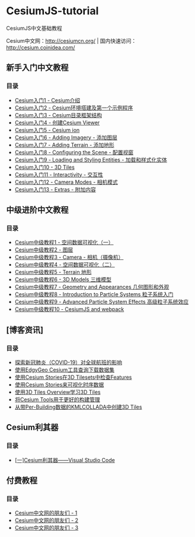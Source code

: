 # CesiumJS-tutorial
CesiumJS中文基础教程 

Cesium中文网：http://cesiumcn.org/ | 国内快速访问：http://cesium.coinidea.com/

## 新手入门中文教程
### 目录
- <a href="https://github.com/hujiulin/CesiumJS-tutorial/tree/master/%E6%96%B0%E6%89%8B%E5%85%A5%E9%97%A8%E4%B8%AD%E6%96%87%E6%95%99%E7%A8%8B/Cesium%E5%85%A5%E9%97%A81%20-%20Cesium%E4%BB%8B%E7%BB%8D" target="_blank">Cesium入门1 - Cesium介绍</a>
- <a href="https://github.com/hujiulin/CesiumJS-tutorial/tree/master/%E6%96%B0%E6%89%8B%E5%85%A5%E9%97%A8%E4%B8%AD%E6%96%87%E6%95%99%E7%A8%8B/Cesium%E5%85%A5%E9%97%A82%20-%20Cesium%E7%8E%AF%E5%A2%83%E6%90%AD%E5%BB%BA%E5%8F%8A%E7%AC%AC%E4%B8%80%E4%B8%AA%E7%A4%BA%E4%BE%8B%E7%A8%8B%E5%BA%8F" target="_blank">Cesium入门2 - Cesium环境搭建及第一个示例程序</a>
- <a href="https://github.com/hujiulin/CesiumJS-tutorial/tree/master/%E6%96%B0%E6%89%8B%E5%85%A5%E9%97%A8%E4%B8%AD%E6%96%87%E6%95%99%E7%A8%8B/Cesium%E5%85%A5%E9%97%A83%20-%20Cesium%E7%9B%AE%E5%BD%95%E6%A1%86%E6%9E%B6%E7%BB%93%E6%9E%84" target="_blank">Cesium入门3 - Cesium目录框架结构</a>
- <a href="https://github.com/hujiulin/CesiumJS-tutorial/tree/master/%E6%96%B0%E6%89%8B%E5%85%A5%E9%97%A8%E4%B8%AD%E6%96%87%E6%95%99%E7%A8%8B/Cesium%E5%85%A5%E9%97%A84%20-%20%E5%88%9B%E5%BB%BACesium%20Viewer" target="_blank">Cesium入门4 - 创建Cesium Viewer</a>
- <a href="https://github.com/hujiulin/CesiumJS-tutorial/tree/master/%E6%96%B0%E6%89%8B%E5%85%A5%E9%97%A8%E4%B8%AD%E6%96%87%E6%95%99%E7%A8%8B/Cesium%E5%85%A5%E9%97%A85%20-%20Cesium%20ion" target="_blank">Cesium入门5 - Cesium ion</a>
- <a href="https://github.com/hujiulin/CesiumJS-tutorial/tree/master/%E6%96%B0%E6%89%8B%E5%85%A5%E9%97%A8%E4%B8%AD%E6%96%87%E6%95%99%E7%A8%8B/Cesium%E5%85%A5%E9%97%A86%20-%20Adding%20Imagery%20-%20%E6%B7%BB%E5%8A%A0%E5%9B%BE%E5%B1%82" target="_blank">Cesium入门6 - Adding Imagery - 添加图层</a>
- <a href="https://github.com/hujiulin/CesiumJS-tutorial/tree/master/%E6%96%B0%E6%89%8B%E5%85%A5%E9%97%A8%E4%B8%AD%E6%96%87%E6%95%99%E7%A8%8B/Cesium%E5%85%A5%E9%97%A87%20-%20Adding%20Terrain%20-%20%E6%B7%BB%E5%8A%A0%E5%9C%B0%E5%BD%A2" target="_blank">Cesium入门7 - Adding Terrain - 添加地形</a>
- <a href="https://github.com/hujiulin/CesiumJS-tutorial/tree/master/%E6%96%B0%E6%89%8B%E5%85%A5%E9%97%A8%E4%B8%AD%E6%96%87%E6%95%99%E7%A8%8B/Cesium%E5%85%A5%E9%97%A88%20-%20Configuring%20the%20Scene%20-%20%E9%85%8D%E7%BD%AE%E8%A7%86%E7%AA%97" target="_blank">Cesium入门8 - Configuring the Scene - 配置视窗</a>
- <a href="https://github.com/hujiulin/CesiumJS-tutorial/tree/master/%E6%96%B0%E6%89%8B%E5%85%A5%E9%97%A8%E4%B8%AD%E6%96%87%E6%95%99%E7%A8%8B/Cesium%E5%85%A5%E9%97%A89%20-%20Loading%20and%20Styling%20Entities%20-%20%E5%8A%A0%E8%BD%BD%E5%92%8C%E6%A0%B7%E5%BC%8F%E5%8C%96%E5%AE%9E%E4%BD%93" target="_blank">Cesium入门9 - Loading and Styling Entities - 加载和样式化实体</a>
- <a href="https://github.com/hujiulin/CesiumJS-tutorial/tree/master/%E6%96%B0%E6%89%8B%E5%85%A5%E9%97%A8%E4%B8%AD%E6%96%87%E6%95%99%E7%A8%8B/Cesium%E5%85%A5%E9%97%A810%20-%203D%20Tiles" target="_blank">Cesium入门10 - 3D Tiles</a>
- <a href="https://github.com/hujiulin/CesiumJS-tutorial/tree/master/%E6%96%B0%E6%89%8B%E5%85%A5%E9%97%A8%E4%B8%AD%E6%96%87%E6%95%99%E7%A8%8B/Cesium%E5%85%A5%E9%97%A811%20-%20Interactivity%20-%20%E4%BA%A4%E4%BA%92%E6%80%A7" target="_blank">Cesium入门11 - Interactivity - 交互性</a>
- <a href="https://github.com/hujiulin/CesiumJS-tutorial/tree/master/%E6%96%B0%E6%89%8B%E5%85%A5%E9%97%A8%E4%B8%AD%E6%96%87%E6%95%99%E7%A8%8B/Cesium%E5%85%A5%E9%97%A812%20-%20Camera%20Modes%20-%20%E7%9B%B8%E6%9C%BA%E6%A8%A1%E5%BC%8F" target="_blank">Cesium入门12 - Camera Modes - 相机模式</a>
- <a href="https://github.com/hujiulin/CesiumJS-tutorial/tree/master/%E6%96%B0%E6%89%8B%E5%85%A5%E9%97%A8%E4%B8%AD%E6%96%87%E6%95%99%E7%A8%8B/Cesium%E5%85%A5%E9%97%A813%20-%20Extras%20-%20%E9%99%84%E5%8A%A0%E5%86%85%E5%AE%B9" target="_blank">Cesium入门13 - Extras - 附加内容</a>

## 中级进阶中文教程
### 目录
- <a href="https://github.com/hujiulin/CesiumJS-tutorial/tree/master/%E4%B8%AD%E7%BA%A7%E8%BF%9B%E9%98%B6%E4%B8%AD%E6%96%87%E6%95%99%E7%A8%8B/Cesium%E4%B8%AD%E7%BA%A7%E6%95%99%E7%A8%8B1%20-%20%E7%A9%BA%E9%97%B4%E6%95%B0%E6%8D%AE%E5%8F%AF%E8%A7%86%E5%8C%96%EF%BC%88%E4%B8%80%EF%BC%89" target="_blank">Cesium中级教程1 - 空间数据可视化（一）</a>
- <a href="https://github.com/hujiulin/CesiumJS-tutorial/tree/master/%E4%B8%AD%E7%BA%A7%E8%BF%9B%E9%98%B6%E4%B8%AD%E6%96%87%E6%95%99%E7%A8%8B/Cesium%E4%B8%AD%E7%BA%A7%E6%95%99%E7%A8%8B2%20-%20%E5%9B%BE%E5%B1%82" target="_blank">Cesium中级教程2 - 图层</a>
- <a href="https://github.com/hujiulin/CesiumJS-tutorial/tree/master/%E4%B8%AD%E7%BA%A7%E8%BF%9B%E9%98%B6%E4%B8%AD%E6%96%87%E6%95%99%E7%A8%8B/Cesium%E4%B8%AD%E7%BA%A7%E6%95%99%E7%A8%8B3%20-%20Camera%20-%20%E7%9B%B8%E6%9C%BA%EF%BC%88%E6%91%84%E5%83%8F%E6%9C%BA%EF%BC%89" target="_blank">Cesium中级教程3 - Camera - 相机（摄像机）</a>
- <a href="https://github.com/hujiulin/CesiumJS-tutorial/tree/master/%E4%B8%AD%E7%BA%A7%E8%BF%9B%E9%98%B6%E4%B8%AD%E6%96%87%E6%95%99%E7%A8%8B/Cesium%E4%B8%AD%E7%BA%A7%E6%95%99%E7%A8%8B4%20-%20%E7%A9%BA%E9%97%B4%E6%95%B0%E6%8D%AE%E5%8F%AF%E8%A7%86%E5%8C%96%EF%BC%88%E4%BA%8C%EF%BC%89" target="_blank">Cesium中级教程4 - 空间数据可视化（二）</a>
- <a href="https://github.com/hujiulin/CesiumJS-tutorial/tree/master/%E4%B8%AD%E7%BA%A7%E8%BF%9B%E9%98%B6%E4%B8%AD%E6%96%87%E6%95%99%E7%A8%8B/Cesium%E4%B8%AD%E7%BA%A7%E6%95%99%E7%A8%8B5%20-%20Terrain%20%E5%9C%B0%E5%BD%A2" target="_blank">Cesium中级教程5 - Terrain 地形</a>
- <a href="https://github.com/hujiulin/CesiumJS-tutorial/tree/master/%E4%B8%AD%E7%BA%A7%E8%BF%9B%E9%98%B6%E4%B8%AD%E6%96%87%E6%95%99%E7%A8%8B/Cesium%E4%B8%AD%E7%BA%A7%E6%95%99%E7%A8%8B6%20-%203D%20Models%20%E4%B8%89%E7%BB%B4%E6%A8%A1%E5%9E%8B" target="_blank">Cesium中级教程6 - 3D Models 三维模型</a>
- <a href="https://github.com/hujiulin/CesiumJS-tutorial/tree/master/%E4%B8%AD%E7%BA%A7%E8%BF%9B%E9%98%B6%E4%B8%AD%E6%96%87%E6%95%99%E7%A8%8B/Cesium%E4%B8%AD%E7%BA%A7%E6%95%99%E7%A8%8B7%20-%20Geometry%20and%20Appearances%20%E5%87%A0%E4%BD%95%E5%9B%BE%E5%BD%A2%E5%92%8C%E5%A4%96%E8%A7%82" target="_blank">Cesium中级教程7 - Geometry and Appearances 几何图形和外观</a>
- <a href="https://github.com/hujiulin/CesiumJS-tutorial/tree/master/%E4%B8%AD%E7%BA%A7%E8%BF%9B%E9%98%B6%E4%B8%AD%E6%96%87%E6%95%99%E7%A8%8B/Cesium%E4%B8%AD%E7%BA%A7%E6%95%99%E7%A8%8B8%20-%20Introduction%20to%20Particle%20Systems%20%E7%B2%92%E5%AD%90%E7%B3%BB%E7%BB%9F%E5%85%A5%E9%97%A8" target="_blank">Cesium中级教程8 - Introduction to Particle Systems 粒子系统入门</a>
- <a href="https://github.com/hujiulin/CesiumJS-tutorial/tree/master/%E4%B8%AD%E7%BA%A7%E8%BF%9B%E9%98%B6%E4%B8%AD%E6%96%87%E6%95%99%E7%A8%8B/Cesium%E4%B8%AD%E7%BA%A7%E6%95%99%E7%A8%8B9%20-%20Advanced%20Particle%20System%20Effects%20%E9%AB%98%E7%BA%A7%E7%B2%92%E5%AD%90%E7%B3%BB%E7%BB%9F%E6%95%88%E5%BA%94" target="_blank">Cesium中级教程9 - Advanced Particle System Effects 高级粒子系统效应</a>
- <a href="https://github.com/hujiulin/CesiumJS-tutorial/tree/master/%E4%B8%AD%E7%BA%A7%E8%BF%9B%E9%98%B6%E4%B8%AD%E6%96%87%E6%95%99%E7%A8%8B/Cesium%E4%B8%AD%E7%BA%A7%E6%95%99%E7%A8%8B10%20-%20CesiumJS%20and%20webpack" target="_blank">Cesium中级教程10 - CesiumJS and webpack</a>

## [博客资讯]
### 目录
- <a href="https://github.com/hujiulin/CesiumJS-tutorial/tree/master/%E5%8D%9A%E5%AE%A2%E8%B5%84%E8%AE%AF/%E6%8E%A2%E7%B4%A2%E6%96%B0%E5%86%A0%E8%82%BA%E7%82%8E%EF%BC%88COVID-19%EF%BC%89%E5%AF%B9%E5%85%A8%E7%90%83%E8%88%AA%E7%8F%AD%E7%9A%84%E5%BD%B1%E5%93%8D" target="_blank">探索新冠肺炎（COVID-19）对全球航班的影响</a>
- <a href="https://github.com/hujiulin/CesiumJS-tutorial/tree/master/%E5%8D%9A%E5%AE%A2%E8%B5%84%E8%AE%AF/%E4%BD%BF%E7%94%A8EdgyGeo%20Cesium%E5%B7%A5%E5%85%B7%E6%9F%A5%E8%AF%A2%E4%B8%8B%E8%BD%BD%E6%95%B0%E6%8D%AE%E9%9B%86" target="_blank">使用EdgyGeo Cesium工具查询下载数据集</a>
- <a href="https://github.com/hujiulin/CesiumJS-tutorial/tree/master/%E5%8D%9A%E5%AE%A2%E8%B5%84%E8%AE%AF/%E4%BD%BF%E7%94%A8EdgyGeo%20Cesium%E5%B7%A5%E5%85%B7%E6%9F%A5%E8%AF%A2%E4%B8%8B%E8%BD%BD%E6%95%B0%E6%8D%AE%E9%9B%86" target="_blank">使用Cesium Stories在3D Tilesets中检查Features</a>
- <a href="https://github.com/hujiulin/CesiumJS-tutorial/tree/master/%E5%8D%9A%E5%AE%A2%E8%B5%84%E8%AE%AF/%E4%BD%BF%E7%94%A8Cesium%20Stories%E6%9D%A5%E5%8F%AF%E8%A7%86%E5%8C%96%E6%97%B6%E5%BA%8F%E6%95%B0%E6%8D%AE" target="_blank">使用Cesium Stories来可视化时序数据</a>
- <a href="https://github.com/hujiulin/CesiumJS-tutorial/tree/master/%E5%8D%9A%E5%AE%A2%E8%B5%84%E8%AE%AF/%E4%BD%BF%E7%94%A83D%20Tiles%20Overview%E5%AD%A6%E4%B9%A03D%20Tiles" target="_blank">使用3D Tiles Overview学习3D Tiles</a>
- <a href="https://github.com/hujiulin/CesiumJS-tutorial/tree/master/%E5%8D%9A%E5%AE%A2%E8%B5%84%E8%AE%AF/%E5%B0%86Cesium%20Tools%E7%94%A8%E4%BA%8E%E6%9B%B4%E5%A5%BD%E7%9A%84%E6%9E%84%E5%BB%BA%E7%AE%A1%E7%90%86" target="_blank">将Cesium Tools用于更好的构建管理</a>
- <a href="https://github.com/hujiulin/CesiumJS-tutorial/tree/master/%E5%8D%9A%E5%AE%A2%E8%B5%84%E8%AE%AF/%E4%BB%8E%E5%B8%A6Per-Building%E6%95%B0%E6%8D%AE%E7%9A%84KMLCOLLADA%E4%B8%AD%E5%88%9B%E5%BB%BA3D%20Tiles" target="_blank">从带Per-Building数据的KMLCOLLADA中创建3D Tiles</a>

## Cesium利其器
### 目录
- <a href="https://github.com/hujiulin/CesiumJS-tutorial/tree/master/Cesium%E5%88%A9%E5%85%B6%E5%99%A8/%5B%E4%B8%80%5DCesium%E5%88%A9%E5%85%B6%E5%99%A8%E2%80%94%E2%80%94Visual%20Studio%20Code" target="_blank">[一]Cesium利其器——Visual Studio Code</a>

## 付费教程
### 目录
- <a href="https://github.com/hujiulin/CesiumJS-tutorial/blob/master/Cesium%E4%B8%AD%E6%96%87%E7%BD%91%E7%9A%84%E6%9C%8B%E5%8F%8B%E4%BB%AC/Cesium%E4%B8%AD%E6%96%87%E7%BD%91%E7%9A%84%E6%9C%8B%E5%8F%8B%E4%BB%AC-1.pdf" target="_blank">Cesium中文网的朋友们 - 1</a>
- <a href="https://github.com/hujiulin/CesiumJS-tutorial/blob/master/Cesium%E4%B8%AD%E6%96%87%E7%BD%91%E7%9A%84%E6%9C%8B%E5%8F%8B%E4%BB%AC/Cesium%E4%B8%AD%E6%96%87%E7%BD%91%E7%9A%84%E6%9C%8B%E5%8F%8B%E4%BB%AC-2.pdf" target="_blank">Cesium中文网的朋友们 - 2</a>
- <a href="https://github.com/hujiulin/CesiumJS-tutorial/blob/master/Cesium%E4%B8%AD%E6%96%87%E7%BD%91%E7%9A%84%E6%9C%8B%E5%8F%8B%E4%BB%AC/Cesium%E4%B8%AD%E6%96%87%E7%BD%91%E7%9A%84%E6%9C%8B%E5%8F%8B%E4%BB%AC-3.pdf" target="_blank">Cesium中文网的朋友们 - 3</a>